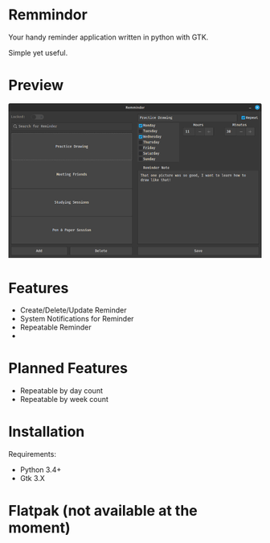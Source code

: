 # Remmindor

Your handy reminder application written in python with GTK.

Simple yet useful.

# Preview

![Remmindor Image Preview](readme-files/Filled-Program.png)

# Features

-   Create/Delete/Update Reminder
-   System Notifications for Reminder
-   Repeatable Reminder
-   

# Planned Features

- Repeatable by day count
- Repeatable by week count

# Installation

Requirements:

- Python 3.4+
- Gtk 3.X

# Flatpak (not available at the moment)
